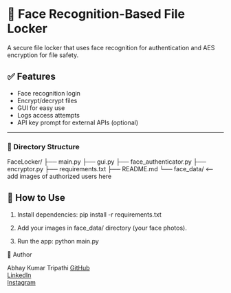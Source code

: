 # 🔐 Face Recognition-Based File Locker

A secure file locker that uses face recognition for authentication and AES encryption for file safety.

## ✅ Features
- Face recognition login
- Encrypt/decrypt files
- GUI for easy use
- Logs access attempts
- API key prompt for external APIs (optional)

---

### 📁 Directory Structure
FaceLocker/
├── main.py
├── gui.py
├── face_authenticator.py
├── encryptor.py
├── requirements.txt
├── README.md
└── face_data/       <– add images of authorized users here

## 🚀 How to Use
1. Install dependencies:
pip install -r requirements.txt

2.	Add your images in face_data/ directory (your face photos).

3.	Run the app:
python main.py

👤 Author

Abhay Kumar Tripathi
[GitHub](https://github.com/ABHAYKUMARTRIPATHI)  
[LinkedIn](https://www.linkedin.com/in/abhay-kumar-tripathi-54899b31a)  
[Instagram](https://www.instagram.com/abhaytripathi_46)